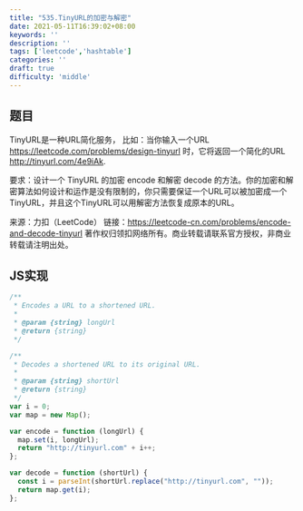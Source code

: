 ```yaml
---
title: "535.TinyURL的加密与解密"
date: 2021-05-11T16:39:02+08:00
keywords: ''
description: ''
tags: ['leetcode','hashtable']
categories: ''
draft: true
difficulty: 'middle'
---
```


## 题目

TinyURL是一种URL简化服务， 比如：当你输入一个URL https://leetcode.com/problems/design-tinyurl 时，它将返回一个简化的URL http://tinyurl.com/4e9iAk.

要求：设计一个 TinyURL 的加密 encode 和解密 decode 的方法。你的加密和解密算法如何设计和运作是没有限制的，你只需要保证一个URL可以被加密成一个TinyURL，并且这个TinyURL可以用解密方法恢复成原本的URL。

来源：力扣（LeetCode）
链接：https://leetcode-cn.com/problems/encode-and-decode-tinyurl
著作权归领扣网络所有。商业转载请联系官方授权，非商业转载请注明出处。


## JS实现

```javascript
/**
 * Encodes a URL to a shortened URL.
 *
 * @param {string} longUrl
 * @return {string}
 */

/**
 * Decodes a shortened URL to its original URL.
 *
 * @param {string} shortUrl
 * @return {string}
 */
var i = 0;
var map = new Map();

var encode = function (longUrl) {
  map.set(i, longUrl);
  return "http://tinyurl.com" + i++;
};

var decode = function (shortUrl) {
  const i = parseInt(shortUrl.replace("http://tinyurl.com", ""));
  return map.get(i);
};
```

